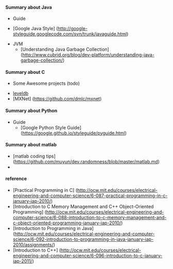 
#### Summary about Java
 * Guide
  - [Google Java Style] (http://google-styleguide.googlecode.com/svn/trunk/javaguide.html)
 
* JVM
  - [Understanding Java Garbage Collection] (http://www.cubrid.org/blog/dev-platform/understanding-java-garbage-collection/)

#### Summary about C
 * Some Awesome projects (todo)
  - [leveldb](https://github.com/google/leveldb)
  - [MXNet] (https://github.com/dmlc/mxnet)

#### Summary about Python
* Guide
  - [Google Python Style Guide] (https://google.github.io/styleguide/pyguide.html)

#### Summary about matlab
  - [matlab coding tips] (https://github.com/muyun/dev.randomness/blob/master/matlab.md)
  - 
  
#### reference
* [Practical Programming in C] (http://ocw.mit.edu/courses/electrical-engineering-and-computer-science/6-087-practical-programming-in-c-january-iap-2010/)
* [Introduction to C Memory Management and C++ Object-Oriented Programming] (http://ocw.mit.edu/courses/electrical-engineering-and-computer-science/6-088-introduction-to-c-memory-management-and-c-object-oriented-programming-january-iap-2010/)
* [Introduction to Programming in Java] (http://ocw.mit.edu/courses/electrical-engineering-and-computer-science/6-092-introduction-to-programming-in-java-january-iap-2010/assignments/)
* [Introduction to C++] (http://ocw.mit.edu/courses/electrical-engineering-and-computer-science/6-096-introduction-to-c-january-iap-2011/)
